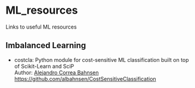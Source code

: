 # ML_resources

Links to useful ML resources

## Imbalanced Learning

- costcla: Python module for cost-sensitive ML classification built on top of Scikit-Learn and SciP   
  Author:  [Alejandro Correa Bahnsen](albahnsen.com)    
  https://github.com/albahnsen/CostSensitiveClassification

